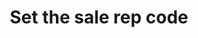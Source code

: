---
title: "Set the sale rep code"
name: "sourcemeta_apifact_evolution"
key: "param_order_representative_code"
description: "Order setting: Set this sales representative code when creating orders"
user_friendly_description: "You can set the sales rep code in Stock2Shop when syncing orders to Evolution."
default: ""
values: []
tags: [sourcemeta,apifact,evolution,sage-100-evolution,sage-200-evolution]
type: "meta"
process: "orders"
headless: true
---